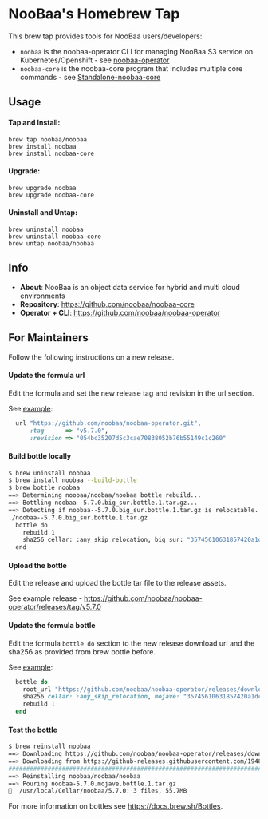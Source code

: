 # NooBaa's Homebrew Tap
This brew tap provides tools for NooBaa users/developers:
- `noobaa` is the noobaa-operator CLI for managing NooBaa S3 service on Kubernetes/Openshift - see [noobaa-operator](https://github.com/noobaa/noobaa-operator)
- `noobaa-core` is the noobaa-core program that includes multiple core commands - see [Standalone-noobaa-core](https://github.com/noobaa/noobaa-core/wiki/Standalone-noobaa-core)

## Usage

#### Tap and Install:
```
brew tap noobaa/noobaa
brew install noobaa
brew install noobaa-core
```

#### Upgrade:
```
brew upgrade noobaa
brew upgrade noobaa-core
```

#### Uninstall and Untap:
```
brew uninstall noobaa
brew uninstall noobaa-core
brew untap noobaa/noobaa
```

## Info

- **About**: NooBaa is an object data service for hybrid and multi cloud environments
- **Repository**: https://github.com/noobaa/noobaa-core
- **Operator + CLI**: https://github.com/noobaa/noobaa-operator


## For Maintainers

Follow the following instructions on a new release.

#### Update the formula url

Edit the formula and set the new release tag and revision in the url section.

See [example](https://github.com/noobaa/homebrew-noobaa/blob/5ec5108b18a6e8ea1bb58e47b0fc3cae63641e11/Formula/noobaa.rb#L4-L6):

```ruby
  url "https://github.com/noobaa/noobaa-operator.git",
      :tag      => "v5.7.0",
      :revision => "054bc35207d5c3cae70838052b76b55149c1c260"
```

#### Build bottle locally

```bash
$ brew uninstall noobaa
$ brew install noobaa --build-bottle
$ brew bottle noobaa
==> Determining noobaa/noobaa/noobaa bottle rebuild...
==> Bottling noobaa--5.7.0.big_sur.bottle.1.tar.gz...
==> Detecting if noobaa--5.7.0.big_sur.bottle.1.tar.gz is relocatable...
./noobaa--5.7.0.big_sur.bottle.1.tar.gz
  bottle do
    rebuild 1
    sha256 cellar: :any_skip_relocation, big_sur: "35745610631857420a1dc66f0ba752b5e825611e15c5e54f981f9bb6b7a330db"
  end
```

#### Upload the bottle

Edit the release and upload the bottle tar file to the release assets.

See example release - https://github.com/noobaa/noobaa-operator/releases/tag/v5.7.0

#### Update the formula bottle

Edit the formula `bottle do` section to the new release download url and the sha256 as provided from brew bottle before.

See [example](https://github.com/noobaa/homebrew-noobaa/blob/193e23780131ab3db2d3eb39ddb971f7e5e6f04a/Formula/noobaa.rb#L9-L13):

```ruby
  bottle do
    root_url "https://github.com/noobaa/noobaa-operator/releases/download/v5.7.0"
    sha256 cellar: :any_skip_relocation, mojave: "35745610631857420a1dc66f0ba752b5e825611e15c5e54f981f9bb6b7a330db"
    rebuild 1
  end
```

#### Test the bottle

```bash
$ brew reinstall noobaa
==> Downloading https://github.com/noobaa/noobaa-operator/releases/download/v5.7.0/noobaa-5.7.0.mojave.bottle.1.tar.gz
==> Downloading from https://github-releases.githubusercontent.com/194805859/...
######################################################################## 100.0%
==> Reinstalling noobaa/noobaa/noobaa
==> Pouring noobaa-5.7.0.mojave.bottle.1.tar.gz
🍺  /usr/local/Cellar/noobaa/5.7.0: 3 files, 55.7MB
```

For more information on bottles see https://docs.brew.sh/Bottles.

